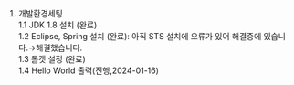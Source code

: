
1. 개발환경세팅  
   1.1 JDK 1.8 설치 (완료)  
   1.2 Eclipse, Spring 설치 (완료): 아직 STS 설치에 오류가 있어 해결중에 있습니다.→해결했습니다.  
   1.3 톰캣 설정 (완료)  
   1.4 Hello World 출력(진행,2024-01-16)  
